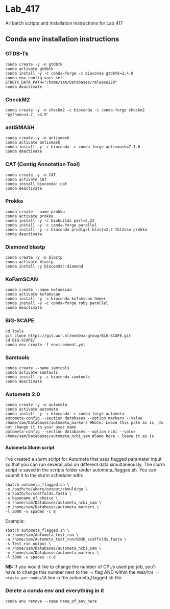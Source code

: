 # Lab_417
All batch scripts and installation instructions for Lab 417

## Conda env installation instructions

### GTDB-Tk
```
conda create -y -n gtdbtk
conda activate gtdbtk
conda install -y -c conda-forge -c bioconda gtdbtk=2.4.0
conda env config vars set GTDBTK_DATA_PATH="/home/sam/Databases/release220"
conda deactivate
```

### CheckM2
```
conda create -y -n checkm2 -c bioconda -c conda-forge checkm2 'python>=3.7, <3.9'
```

### antiSMASH
```
conda create -y -n antismash
conda activate antismash
conda install -y -c bioconda -c conda-forge antismash=7.1.0
conda deactivate
```

### CAT (Contig Annotation Tool)
```
conda create -y -n CAT
conda activate CAT
conda install bioconda::cat
conda deactivate
```

### Prokka
```
conda create --name prokka
conda activate prokka
conda install -y -c biobuilds perl=5.22
conda install -y -c conda-forge parallel
conda install -y -c bioconda prodigal blast=2.2 tbl2asn prokka
conda deactivate
```

### Diamond blastp
```
conda create -y -n blastp
conda activate blastp
conda install -y bioconda::diamond
```

### KoFamSCAN
```
conda create --name kofamscan
conda activate kofamscan 
conda install -y -c bioconda kofamscan hmmer
conda install -y -c conda-forge ruby parallel
conda deactivate
```

### BiG-SCAPE
```
cd Tools
git clone https://git.wur.nl/medema-group/BiG-SCAPE.git
cd BiG-SCAPE/
conda env create -f environment.yml
```

### Samtools
```
conda create --name samtools
conda activate samtools
conda install -y -c bioconda samtools
conda deactivate
```

### Autometa 2.0
```
conda create -y -n autometa
conda activate autometa
conda install -y -c bioconda -c conda-forge autometa
autometa-config --section databases --option markers --value /home/sam/Databases/autometa_markers #Note: Leave this path as is, do not change it to your user name
autometa-config --section databases --option ncbi --value /home/sam/Databases/autometa_ncbi_sam #Same here - leave it as is
```

#### Autometa Slurm script
I've created a slurm script for Autometa that uses flagged parameter input so that you can run several jobs on different data simultaneously. The slurm script is saved in the scripts folder under autometa_flagged.sh. You can submit it to the slurm scheduler with:

```
sbatch autometa_flagged.sh \
-o /path/to/where/output/should/go \
-a /path/to/scaffolds.fasta \
-s basename_of_choice \
-n /home/sam/Databases/autometa_ncbi_sam \
-m /home/sam/Databases/autometa_markers \
-l 3000 -v spades -c 8
```

Example:

```
sbatch autometa_flagged.sh \
-o /home/sam/Autometa_test_run \
-a /home/sam/Autometa_test_run/003D_scaffolds.fasta \
-s Test_run_output \
-n /home/sam/Databases/autometa_ncbi_sam \
-m /home/sam/Databases/autometa_markers \
-l 3000 -v spades -c 8
```

**NB:** If you would like to change the number of CPUs used per job, you'll have to change this number next to the ```-c``` flag AND within the ```#SBATCH --ntasks-per-node=16``` line in the autometa_flagged.sh file. 

### Delete a conda env and everything in it
```
conda env remove --name name_of_env_here
```
